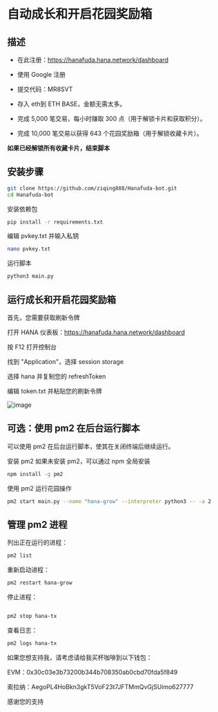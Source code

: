 # 自动成长和开启花园奖励箱


## 描述
- 在此注册：https://hanafuda.hana.network/dashboard
- 使用 Google 注册
- 提交代码：MR8SVT

- 存入 eth到 ETH BASE，金额无需太多。
- 完成 5,000 笔交易，每小时赚取 300 点（用于解锁卡片和获取积分）。
- 完成 10,000 笔交易以获得 643 个花园奖励箱（用于解锁收藏卡片）。

**如果已经解锁所有收藏卡片，结束脚本**

## 安装步骤
```bash
git clone https://github.com/ziqing888/Hanafuda-bot.git
cd Hanafuda-bot
```
安装依赖包
```bash
pip install -r requirements.txt

```
编辑 pvkey.txt 并输入私钥
```bash
nano pvkey.txt
```
运行脚本
```bash
python3 main.py
```
## 运行成长和开启花园奖励箱
首先，您需要获取刷新令牌

打开 HANA 仪表板：https://hanafuda.hana.network/dashboard

按 F12 打开控制台

找到 "Application"，选择 session storage

选择 hana 并复制您的 refreshToken

编辑 token.txt 并粘贴您的刷新令牌

![image](https://github.com/user-attachments/assets/fda26b50-6727-4b58-b957-5a6b92a59b90)

## 可选：使用 pm2 在后台运行脚本
可以使用 pm2 在后台运行脚本，使其在关闭终端后继续运行。

安装 pm2
如果未安装 pm2，可以通过 npm 全局安装
```bash
npm install -g pm2
```
使用 pm2  运行花园操作
```bash
pm2 start main.py --name "hana-grow" --interpreter python3 -- -a 2
```
## 管理 pm2 进程
列出正在运行的进程：
```bash
pm2 list
```
重新启动进程：
```bash
pm2 restart hana-grow
```
停止进程：
```bash

pm2 stop hana-tx
```
查看日志：
```bash
pm2 logs hana-tx
```
如果您想支持我，请考虑请给我买杯咖啡到以下钱包：

EVM：0x30c03e3b73200b344b708350ab0cbd70fda5f849

索拉纳：AegoPL4HoBkn3gkT5VoF23t7JFTMmQvGjSUimo627777

感谢您的支持



